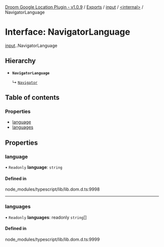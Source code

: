 [Droom Google Location Plugin - v1.0.9](../README.md) / [Exports](../modules.md) / [input](../modules/input.md) / [<internal\>](../modules/input._internal_.md) / NavigatorLanguage

# Interface: NavigatorLanguage

[input](../modules/input.md).[<internal>](../modules/input._internal_.md).NavigatorLanguage

## Hierarchy

- **`NavigatorLanguage`**

  ↳ [`Navigator`](input._internal_.Navigator.md)

## Table of contents

### Properties

- [language](input._internal_.NavigatorLanguage.md#language)
- [languages](input._internal_.NavigatorLanguage.md#languages)

## Properties

### language

• `Readonly` **language**: `string`

#### Defined in

node_modules/typescript/lib/lib.dom.d.ts:9998

___

### languages

• `Readonly` **languages**: readonly `string`[]

#### Defined in

node_modules/typescript/lib/lib.dom.d.ts:9999
